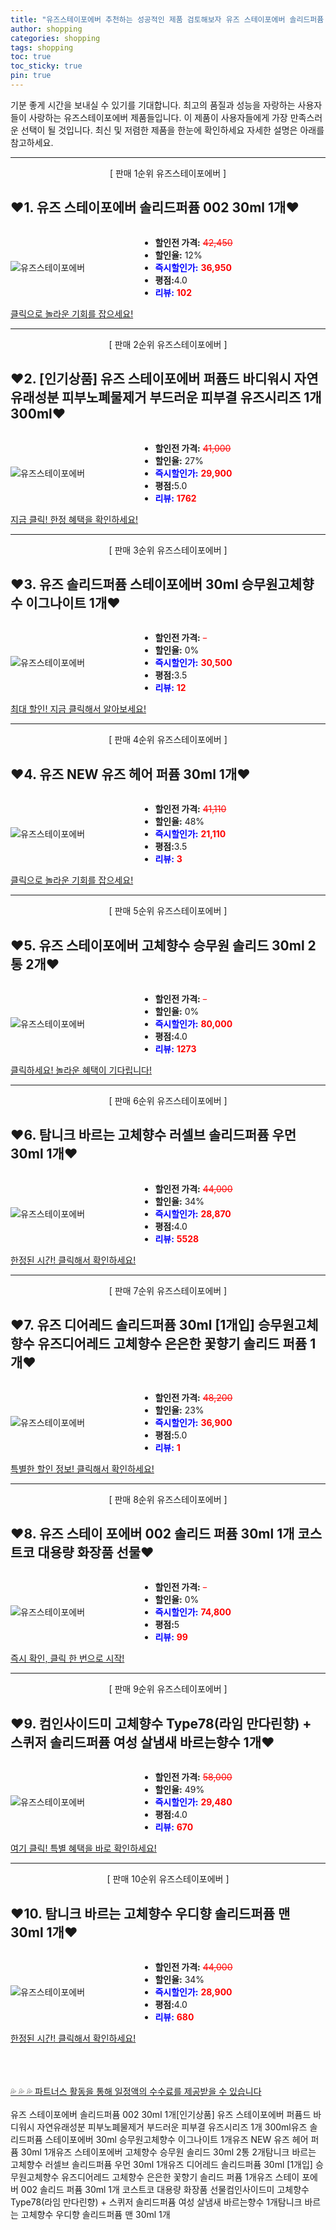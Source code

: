 ```yaml
---
title: "유즈스테이포에버 추천하는 성공적인 제품 검토해보자 유즈 스테이포에버 솔리드퍼퓸 002 30ml"
author: shopping
categories: shopping
tags: shopping
toc: true
toc_sticky: true
pin: true
---
```

기분 좋게 시간을 보내실 수 있기를 기대합니다. 최고의 품질과 성능을 자랑하는 사용자들이 사랑하는 유즈스테이포에버 제품들입니다. 이 제품이 사용자들에게 가장 만족스러운 선택이 될 것입니다. 최신 및 저렴한 제품을 한눈에 확인하세요 자세한 설명은 아래를 참고하세요.

---
<p class="toplist" style="margin: 0 auto; display: block; width: fit-content;">[ 판매 1순위 유즈스테이포에버 ]</p>

<h2><strong>❤️1. 유즈 스테이포에버 솔리드퍼퓸 002 30ml 1개❤️</strong></h2>

<div style="display: flex; align-items: center;">
    <div style="flex: 0.4;">
        <img src="https://thumbnail9.coupangcdn.com/thumbnails/remote/230x230ex/image/vendor_inventory/360a/83a47a6e65d6950e3be090202e13763db6a222c50cb51007684b1526fa2b.png" alt="유즈스테이포에버" style="max-width: 100%;">
    </div>
    <div style="flex: 0.6; margin-left: 10px;">
        <ul>
            <li><strong>할인전 가격:</strong> <del style="color: red;">42,450</del></li>
            <li><strong>할인율:</strong> 12%</li>
            <li><span style='color:blue'><strong>즉시할인가:</strong></span> <span style='color:red'><strong>36,950</strong></span></li>
            <li><strong>평점:</strong>4.0</li>
            <li><span style='color:blue'><strong>리뷰:</strong></span> <span style='color:red'><strong>102</strong></span></li>
        </ul>
    </div>
</div>
<div class="center">
    <a href="https://selin100587001.github.io?lptag=AF9450613&subid=githubio&pageKey=7670087332&traceid=V0-153&itemId=19939903735&vendorItemId=90562214226" class="myButton">
        클릭으로 놀라운 기회를 잡으세요!
    </a>
</div>


---
<p class="toplist" style="margin: 0 auto; display: block; width: fit-content;">[ 판매 2순위 유즈스테이포에버 ]</p>

<h2><strong>❤️2. [인기상품] 유즈 스테이포에버 퍼퓸드 바디워시 자연유래성분 피부노폐물제거 부드러운 피부결 유즈시리즈 1개 300ml❤️</strong></h2>

<div style="display: flex; align-items: center;">
    <div style="flex: 0.4;">
        <img src="https://thumbnail6.coupangcdn.com/thumbnails/remote/230x230ex/image/vendor_inventory/1445/f81907246366d3cd835d4878ea5e4493c1c5b1f4767b7113a89589387a9f.jpg" alt="유즈스테이포에버" style="max-width: 100%;">
    </div>
    <div style="flex: 0.6; margin-left: 10px;">
        <ul>
            <li><strong>할인전 가격:</strong> <del style="color: red;">41,000</del></li>
            <li><strong>할인율:</strong> 27%</li>
            <li><span style='color:blue'><strong>즉시할인가:</strong></span> <span style='color:red'><strong>29,900</strong></span></li>
            <li><strong>평점:</strong>5.0</li>
            <li><span style='color:blue'><strong>리뷰:</strong></span> <span style='color:red'><strong>1762</strong></span></li>
        </ul>
    </div>
</div>
<div class="center">
    <a href="https://selin100587001.github.io?lptag=AF9450613&subid=githubio&pageKey=7629952653&traceid=V0-153&itemId=20247994375&vendorItemId=87336126757" class="myButton">
        지금 클릭! 한정 혜택을 확인하세요!
    </a>
</div>


---
<p class="toplist" style="margin: 0 auto; display: block; width: fit-content;">[ 판매 3순위 유즈스테이포에버 ]</p>

<h2><strong>❤️3. 유즈 솔리드퍼퓸 스테이포에버 30ml 승무원고체향수 이그나이트 1개❤️</strong></h2>

<div style="display: flex; align-items: center;">
    <div style="flex: 0.4;">
        <img src="https://thumbnail8.coupangcdn.com/thumbnails/remote/230x230ex/image/vendor_inventory/5f9d/b623d7c52af5f28e85a3b7a1b0b1c8330d6c7e181464475d814f3c99d1a6.jpg" alt="유즈스테이포에버" style="max-width: 100%;">
    </div>
    <div style="flex: 0.6; margin-left: 10px;">
        <ul>
            <li><strong>할인전 가격:</strong> <del style="color: red;">-</del></li>
            <li><strong>할인율:</strong> 0%</li>
            <li><span style='color:blue'><strong>즉시할인가:</strong></span> <span style='color:red'><strong>30,500</strong></span></li>
            <li><strong>평점:</strong>3.5</li>
            <li><span style='color:blue'><strong>리뷰:</strong></span> <span style='color:red'><strong>12</strong></span></li>
        </ul>
    </div>
</div>
<div class="center">
    <a href="https://selin100587001.github.io?lptag=AF9450613&subid=githubio&pageKey=8207704588&traceid=V0-153&itemId=7886383868&vendorItemId=90171343998" class="myButton">
        최대 할인! 지금 클릭해서 알아보세요!
    </a>
</div>


---
<p class="toplist" style="margin: 0 auto; display: block; width: fit-content;">[ 판매 4순위 유즈스테이포에버 ]</p>

<h2><strong>❤️4. 유즈 NEW 유즈 헤어 퍼퓸 30ml 1개❤️</strong></h2>

<div style="display: flex; align-items: center;">
    <div style="flex: 0.4;">
        <img src="https://thumbnail6.coupangcdn.com/thumbnails/remote/230x230ex/image/vendor_inventory/ffb2/c899238f363d52ddb7ead9d0988682d461591610d8087059bd8f643febde.jpg" alt="유즈스테이포에버" style="max-width: 100%;">
    </div>
    <div style="flex: 0.6; margin-left: 10px;">
        <ul>
            <li><strong>할인전 가격:</strong> <del style="color: red;">41,110</del></li>
            <li><strong>할인율:</strong> 48%</li>
            <li><span style='color:blue'><strong>즉시할인가:</strong></span> <span style='color:red'><strong>21,110</strong></span></li>
            <li><strong>평점:</strong>3.5</li>
            <li><span style='color:blue'><strong>리뷰:</strong></span> <span style='color:red'><strong>3</strong></span></li>
        </ul>
    </div>
</div>
<div class="center">
    <a href="https://selin100587001.github.io?lptag=AF9450613&subid=githubio&pageKey=6928522499&traceid=V0-153&itemId=10138819787&vendorItemId=81990136574" class="myButton">
        클릭으로 놀라운 기회를 잡으세요!
    </a>
</div>


---
<p class="toplist" style="margin: 0 auto; display: block; width: fit-content;">[ 판매 5순위 유즈스테이포에버 ]</p>

<h2><strong>❤️5. 유즈 스테이포에버 고체향수 승무원 솔리드 30ml 2통 2개❤️</strong></h2>

<div style="display: flex; align-items: center;">
    <div style="flex: 0.4;">
        <img src="https://thumbnail7.coupangcdn.com/thumbnails/remote/230x230ex/image/vendor_inventory/e046/ae4e737c6af6713053a6e0e88818479e529b2a7b17acfb6e48e7587f5b30.jpg" alt="유즈스테이포에버" style="max-width: 100%;">
    </div>
    <div style="flex: 0.6; margin-left: 10px;">
        <ul>
            <li><strong>할인전 가격:</strong> <del style="color: red;">-</del></li>
            <li><strong>할인율:</strong> 0%</li>
            <li><span style='color:blue'><strong>즉시할인가:</strong></span> <span style='color:red'><strong>80,000</strong></span></li>
            <li><strong>평점:</strong>4.0</li>
            <li><span style='color:blue'><strong>리뷰:</strong></span> <span style='color:red'><strong>1273</strong></span></li>
        </ul>
    </div>
</div>
<div class="center">
    <a href="https://selin100587001.github.io?lptag=AF9450613&subid=githubio&pageKey=5355171269&traceid=V0-153&itemId=22760972232&vendorItemId=89796110721" class="myButton">
        클릭하세요! 놀라운 혜택이 기다립니다!
    </a>
</div>


---
<p class="toplist" style="margin: 0 auto; display: block; width: fit-content;">[ 판매 6순위 유즈스테이포에버 ]</p>

<h2><strong>❤️6. 탐니크 바르는 고체향수 러셀브 솔리드퍼퓸 우먼 30ml 1개❤️</strong></h2>

<div style="display: flex; align-items: center;">
    <div style="flex: 0.4;">
        <img src="https://thumbnail8.coupangcdn.com/thumbnails/remote/230x230ex/image/retail/images/5887377666819169-5be7e24b-d308-46a5-abda-fef6b739dfaa.jpg" alt="유즈스테이포에버" style="max-width: 100%;">
    </div>
    <div style="flex: 0.6; margin-left: 10px;">
        <ul>
            <li><strong>할인전 가격:</strong> <del style="color: red;">44,000</del></li>
            <li><strong>할인율:</strong> 34%</li>
            <li><span style='color:blue'><strong>즉시할인가:</strong></span> <span style='color:red'><strong>28,870</strong></span></li>
            <li><strong>평점:</strong>4.0</li>
            <li><span style='color:blue'><strong>리뷰:</strong></span> <span style='color:red'><strong>5528</strong></span></li>
        </ul>
    </div>
</div>
<div class="center">
    <a href="https://selin100587001.github.io?lptag=AF9450613&subid=githubio&pageKey=5920090163&traceid=V0-153&itemId=10490653405&vendorItemId=77731468535" class="myButton">
        한정된 시간! 클릭해서 확인하세요!
    </a>
</div>


---
<p class="toplist" style="margin: 0 auto; display: block; width: fit-content;">[ 판매 7순위 유즈스테이포에버 ]</p>

<h2><strong>❤️7. 유즈 디어레드 솔리드퍼퓸 30ml [1개입] 승무원고체향수 유즈디어레드 고체향수 은은한 꽃향기 솔리드 퍼퓸 1개❤️</strong></h2>

<div style="display: flex; align-items: center;">
    <div style="flex: 0.4;">
        <img src="https://thumbnail6.coupangcdn.com/thumbnails/remote/230x230ex/image/vendor_inventory/bd7b/2c48b69fe2db5123d8505ab4289bf366cfae052d0c5151ee90ba86ffb13f.jpg" alt="유즈스테이포에버" style="max-width: 100%;">
    </div>
    <div style="flex: 0.6; margin-left: 10px;">
        <ul>
            <li><strong>할인전 가격:</strong> <del style="color: red;">48,200</del></li>
            <li><strong>할인율:</strong> 23%</li>
            <li><span style='color:blue'><strong>즉시할인가:</strong></span> <span style='color:red'><strong>36,900</strong></span></li>
            <li><strong>평점:</strong>5.0</li>
            <li><span style='color:blue'><strong>리뷰:</strong></span> <span style='color:red'><strong>1</strong></span></li>
        </ul>
    </div>
</div>
<div class="center">
    <a href="https://selin100587001.github.io?lptag=AF9450613&subid=githubio&pageKey=8105778953&traceid=V0-153&itemId=22945295108&vendorItemId=85660633571" class="myButton">
        특별한 할인 정보! 클릭해서 확인하세요!
    </a>
</div>


---
<p class="toplist" style="margin: 0 auto; display: block; width: fit-content;">[ 판매 8순위 유즈스테이포에버 ]</p>

<h2><strong>❤️8. 유즈 스테이 포에버 002 솔리드 퍼퓸 30ml 1개 코스트코 대용량 화장품 선물❤️</strong></h2>

<div style="display: flex; align-items: center;">
    <div style="flex: 0.4;">
        <img src="https://thumbnail9.coupangcdn.com/thumbnails/remote/230x230ex/image/vendor_inventory/5652/a0849a29534a8cddd1e0406e2005ae64299e0714f1652971629caf0c78b7.jpg" alt="유즈스테이포에버" style="max-width: 100%;">
    </div>
    <div style="flex: 0.6; margin-left: 10px;">
        <ul>
            <li><strong>할인전 가격:</strong> <del style="color: red;">-</del></li>
            <li><strong>할인율:</strong> 0%</li>
            <li><span style='color:blue'><strong>즉시할인가:</strong></span> <span style='color:red'><strong>74,800</strong></span></li>
            <li><strong>평점:</strong>5</li>
            <li><span style='color:blue'><strong>리뷰:</strong></span> <span style='color:red'><strong>99</strong></span></li>
        </ul>
    </div>
</div>
<div class="center">
    <a href="https://selin100587001.github.io?lptag=AF9450613&subid=githubio&pageKey=8257465289&traceid=V0-153&itemId=23782435236&vendorItemId=90806575020" class="myButton">
        즉시 확인, 클릭 한 번으로 시작!
    </a>
</div>


---
<p class="toplist" style="margin: 0 auto; display: block; width: fit-content;">[ 판매 9순위 유즈스테이포에버 ]</p>

<h2><strong>❤️9. 컴인사이드미 고체향수 Type78(라임 만다린향) + 스퀴저 솔리드퍼퓸 여성 살냄새 바르는향수 1개❤️</strong></h2>

<div style="display: flex; align-items: center;">
    <div style="flex: 0.4;">
        <img src="https://thumbnail8.coupangcdn.com/thumbnails/remote/230x230ex/image/vendor_inventory/e686/67e934691aa813f46dac0452d36aa838076134ef30fca0710542c4b1d26e.jpg" alt="유즈스테이포에버" style="max-width: 100%;">
    </div>
    <div style="flex: 0.6; margin-left: 10px;">
        <ul>
            <li><strong>할인전 가격:</strong> <del style="color: red;">58,000</del></li>
            <li><strong>할인율:</strong> 49%</li>
            <li><span style='color:blue'><strong>즉시할인가:</strong></span> <span style='color:red'><strong>29,480</strong></span></li>
            <li><strong>평점:</strong>4.0</li>
            <li><span style='color:blue'><strong>리뷰:</strong></span> <span style='color:red'><strong>670</strong></span></li>
        </ul>
    </div>
</div>
<div class="center">
    <a href="https://selin100587001.github.io?lptag=AF9450613&subid=githubio&pageKey=7248556261&traceid=V0-153&itemId=18433387381&vendorItemId=87049582519" class="myButton">
        여기 클릭! 특별 혜택을 바로 확인하세요!
    </a>
</div>


---
<p class="toplist" style="margin: 0 auto; display: block; width: fit-content;">[ 판매 10순위 유즈스테이포에버 ]</p>

<h2><strong>❤️10. 탐니크 바르는 고체향수 우디향 솔리드퍼퓸 맨 30ml 1개❤️</strong></h2>

<div style="display: flex; align-items: center;">
    <div style="flex: 0.4;">
        <img src="https://thumbnail6.coupangcdn.com/thumbnails/remote/230x230ex/image/retail/images/616404384268739-4496d14c-da37-4769-b545-d3e07d6c7c99.jpg" alt="유즈스테이포에버" style="max-width: 100%;">
    </div>
    <div style="flex: 0.6; margin-left: 10px;">
        <ul>
            <li><strong>할인전 가격:</strong> <del style="color: red;">44,000</del></li>
            <li><strong>할인율:</strong> 34%</li>
            <li><span style='color:blue'><strong>즉시할인가:</strong></span> <span style='color:red'><strong>28,900</strong></span></li>
            <li><strong>평점:</strong>4.0</li>
            <li><span style='color:blue'><strong>리뷰:</strong></span> <span style='color:red'><strong>680</strong></span></li>
        </ul>
    </div>
</div>
<div class="center">
    <a href="https://selin100587001.github.io?lptag=AF9450613&subid=githubio&pageKey=6550014295&traceid=V0-153&itemId=14618714959&vendorItemId=77731468396" class="myButton">
        한정된 시간! 클릭해서 확인하세요!
    </a>
</div>

<br><br><br>[💦 💦 💦 파트너스 활동을 통해 일정액의 수수료를 제공받을 수 있습니다](https://link.coupang.com/a/bcpT2c)<br><br>유즈 스테이포에버 솔리드퍼퓸 002 30ml 1개[인기상품] 유즈 스테이포에버 퍼퓸드 바디워시 자연유래성분 피부노폐물제거 부드러운 피부결 유즈시리즈 1개 300ml유즈 솔리드퍼퓸 스테이포에버 30ml 승무원고체향수 이그나이트 1개유즈 NEW 유즈 헤어 퍼퓸 30ml 1개유즈 스테이포에버 고체향수 승무원 솔리드 30ml 2통 2개탐니크 바르는 고체향수 러셀브 솔리드퍼퓸 우먼 30ml 1개유즈 디어레드 솔리드퍼퓸 30ml [1개입] 승무원고체향수 유즈디어레드 고체향수 은은한 꽃향기 솔리드 퍼퓸 1개유즈 스테이 포에버 002 솔리드 퍼퓸 30ml 1개 코스트코 대용량 화장품 선물컴인사이드미 고체향수 Type78(라임 만다린향) + 스퀴저 솔리드퍼퓸 여성 살냄새 바르는향수 1개탐니크 바르는 고체향수 우디향 솔리드퍼퓸 맨 30ml 1개